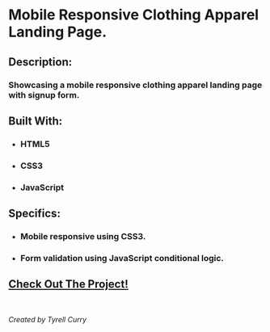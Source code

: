 # Mobile Responsive Clothing Apparel Landing Page.

## Description:

### Showcasing a mobile responsive clothing apparel landing page with signup form.

## Built With:

- ### HTML5
- ### CSS3
- ### JavaScript

## Specifics:

- ### Mobile responsive using CSS3.
- ### Form validation using JavaScript conditional logic.

## [Check Out The Project!](https://tyrellcurry.github.io/frontend-mentor_base-apparel/)

<br />

_Created by Tyrell Curry_
